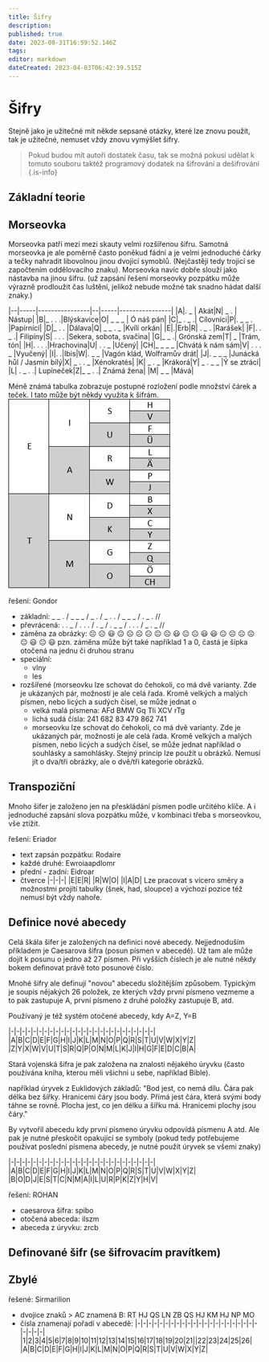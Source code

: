 ```yaml
---
title: Šifry
description: 
published: true
date: 2023-08-31T16:59:52.146Z
tags: 
editor: markdown
dateCreated: 2023-04-03T06:42:39.515Z
---
```


# Šifry

Stejně jako je užitečné mít někde sepsané otázky, které lze znovu použít, tak je užitečné, nemuset vždy znovu vymýšlet šifry. 

> Pokud budou mít autoři dostatek času, tak se možná pokusí udělat k tomuto souboru taktéž programový dodatek na šifrování a dešifrování
{.is-info}

## Základní teorie


## Morseovka
Morseovka patří mezi mezi skauty velmi rozšířenou šifru. Samotná morseovka je ale poměrně často poněkud fádní a je velmi jednoduché čárky a tečky nahradit libovolnou jinou dvojicí symoblů. (Nejčastěji tedy trojicí se započtením oddělovacího znaku). Morseovka navíc dobře slouží jako nástavba na jinou šifru. (už zapsání řešení morseovky pozpátku může výrazně prodloužit čas luštění, jelikož nebude možné tak snadno hádat další znaky.)

|--|-----|----------------|--|-----|----------------|
|A|. _ | Akát|N| _ . | Nástup|
|B|_ . . .|Blýskavice|O| _ _ _ | Ó náš pán|
|C|_ . _ .| Cílovníci|P|. _ _ . |Papírnící|
|D|_ . . |Dálava|Q| _ _ . _ |Kvílí orkán|
|E|.|Erb|R| . _ . |Rarášek|
|F|. . _ .| Filipíny|S| . . . |Sekera, sobota, svačina|
|G|_ _ .| Grónská zem|T| _ |Trám, tón|
|H|. . . .|Hrachovina|U| . . _ |Učený|
|CH|_ _ _ _ |Chvátá k nám sám|V| . . . _ |Vyučený|
|I|. .|Ibis|W|. _ _ |Vagón klád, Wolframův drát|
|J|. _ _ _ |Junácká hůl / Jasmín bílý|X| _ . . _ |Xénokratés|
|K| _ . _ |Krákorá|Y| _ . _ _ |Ý se ztrácí|
|L| . _ . .| Lupíneček|Z|_ _ . .| Známá žena|
|M| _ _ |Mává|


Méně známá tabulka zobrazuje postupné rozložení podle množství čárek a teček. I tato může být někdy využita k šifrám.
![morse-tabulka.png](/obrazky/morse-tabulka.png)

řešení: Gondor
- základní: _ _ . / _ _ _ / _ . / _ . . / _ _ _ / . _ . //
- převrácená: . . _ / . . . / . _ / . _ _ / . . . / _ . _ //
- záměna za obrázky: :frowning_face: :frowning_face: :smiley: :neutral_face:  :frowning_face: :frowning_face: :frowning_face: :neutral_face: :frowning_face: :smiley: :neutral_face: :frowning_face: :smiley: :smiley: :neutral_face: :frowning_face: :frowning_face: :frowning_face: :neutral_face: :smiley:  :neutral_face: :smiley: 
pzn. záměna může být také například 1 a 0, častá je šipka otočená na jednu či druhou stranu
- speciální:
	 - vlny
	 - les
- rozšířené (morseovku lze schovat do čehokoli, co má dvě varianty. Zde je ukázaných pár, možností je ale celá řada. Kromě velkých a malých písmen, nebo licých a sudých čísel, se může jednat o 
	- velká malá písmena: AFd BMW Gq Tli XCV rTg
  - lichá sudá čísla: 241 682 83 479 862 741
  - morseovku lze schovat do čehokoli, co má dvě varianty. Zde je ukázaných pár, možností je ale celá řada. Kromě velkých a malých písmen, nebo licých a sudých čísel, se může jednat například o souhlásky a samohlásky. Stejný princip lze použít u obrázků. Nemusí jít o dva/tři obrázky, ale o dvě/tři kategorie obrázků.
  
## Transpoziční
Mnoho šifer je založeno jen na přeskládání písmen podle určitého klíče. A i jednoduché zapsání slova pozpátku může, v kombinaci třeba s morseovkou, vše ztížit.


řešení: Eriador
- text zapsán pozpátku: Rodaire
- každé druhé: Ewroiaapdlomr
- přední - zadní: Eidroar
- čtverce
|-|-|-|
|E|E|R|
|R|W|O|
|I|A|D|
Lze pracovat s vícero směry a možnostmi projití tabulky (šnek, had, sloupce) a výchozí pozice též nemusí být vždy nahoře. 


## Definice nové abecedy
Celá škála šifer je založených na definici nové abecedy. Nejjednoduším příkladem je Caesarova šifra (posun písmen v abecedě). Už tam ale může dojít k posunu o jedno až 27 písmen. Při vyšších číslech je ale nutné někdy bokem definovat právě toto posunové číslo.



Mnohé šifry ale definují "novou" abecedu složitějším způsobem. Typickým je soupis nějakých 26 položek, ze kterých vždy první písmeno vezmeme a to pak zastupuje A, první písmeno z druhé položky zastupuje B, atd. 

Používaný je též systém otočené abecedy, kdy A=Z, Y=B

|-|-|-|-|-|-|-|-|-|-|-|-|-|-|-|-|-|-|-|-|-|-|-|-|-|-|
|A|B|C|D|E|F|G|H|I|J|K|L|M|N|O|P|Q|R|S|T|U|V|W|X|Y|Z|
|Z|Y|X|W|V|U|T|S|R|Q|P|O|N|M|L|K|J|I|H|G|F|E|D|C|B|A|


Stará vojenská šifra je pak založena na znalosti nějakého úryvku (často používána kniha, kterou měli všichni u sebe, například Bible). 

například úryvek z Euklidových základů:
"Bod jest, co nemá dílu. Čára pak délka bez šířky. Hranicemi čáry jsou body. Přímá jest čára, která svými body táhne se rovně. Plocha jest, co jen délku a šířku má. Hranicemi plochy jsou čáry."

By vytvořil abecedu kdy první písmeno úryvku odpovídá písmenu A atd. Ale pak je nutné přeskočit opakující se symboly (pokud tedy potřebujeme používat poslední písmena abecedy, je nutné použít úryvek se všemi znaky)

|-|-|-|-|-|-|-|-|-|-|-|-|-|-|-|-|-|-|-|-|-|-|-|-|-|-|
|A|B|C|D|E|F|G|H|I|J|K|L|M|N|O|P|Q|R|S|T|U|V|W|X|Y|Z|
|B|O|D|J|E|S|T|C|N|M|A|I|L|U|R|P|K|Z|Y|H|V|


řešení: ROHAN
- caesarova šifra: spibo
- otočená abeceda: ilszm
- abeceda z úryvku: zrcb


## Definované šifr (se šifrovacím pravítkem)

## Zbylé

řešené: Sirmarilion
- dvojice znaků > AC znamená B: RT HJ QS LN ZB QS HJ KM HJ NP MO
- čísla znamenají pořadí v abecedě: 
|-|-|-|-|-|-|-|-|-|-|-|-|-|-|-|-|-|-|-|-|-|-|-|-|-|-|
|1|2|3|4|5|6|7|8|9|10|11|12|13|14|15|16|17|18|19|20|21||22|23|24|25|26|
|A|B|C|D|E|F|G|H|I|J|K|L|M|N|O|P|Q|R|S|T|U|V|W|X|Y|Z|

  